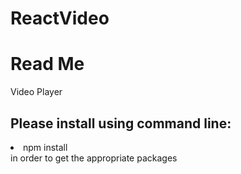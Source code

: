 # ReactVideo
<h1>Read Me</h1>
Video Player<br>
<h2>Please install using command line:</h2>
<li>
npm install
</li>
in order to get the appropriate packages
